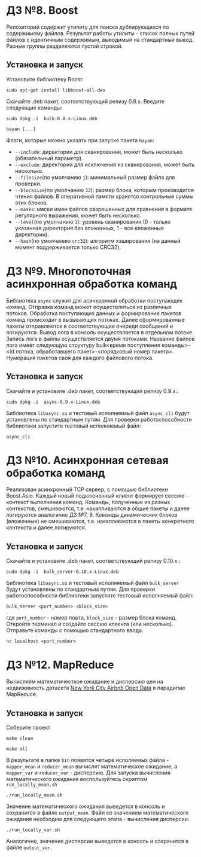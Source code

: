 # ДЗ №8. Boost

Репозиторий содержит утилиту для поиска дублирующихся по содержимому файлов.
Результат работы утилиты - список полных путей файлов с идентичным содержимым,
выводимый на стандартный вывод. Разные группы разделяются пустой строкой.

## Установка и запуск
Установите библиотеку Boost:

```
sudo apt-get install libboost-all-dev
```

Скачайте .deb пакет, соответствующий релизу 0.8.x. Введите следующие команды:

```
sudo dpkg -i  bulk-0.8.x-Linux.deb 
```

```
bayan [...]
```

Флаги, которые можно указать при запуске пакета `bayan`:

*   `--include`: директории для сканирования, может быть несколько (обязательный параметр).
*   `--exclude`: директории для исключения из сканирования, может быть несколько.
*   `--filesize`(по умолчанию `1`): минимальный размер файла для проверки.
*   `--blocksize`(по умолчанию `32`): размер блока, которым производится чтения файлов.
В оперативной памяти хранятся контрольные суммы этих блоков.
*   `--masks`: маски имен файлов разрешенных для сравнения в формате регулярного выражения, может быть несколько.
*   `--level`(по умолчанию `1`): уровень сканирования (0 - только указанная директория без вложенных, 1 - все вложенные директории).
*   `--hash`(по умолчанию `crc32`): алгоритм хэширования (на данный момент поддерживается только CRC32).

# ДЗ №9. Многопоточная асинхронная обработка команд

Библиотека `async` служит для асинхронной обработки поступающих команд. Отправка команд может осуществляться из различных потоков.
Обработка поступающих данных и формирование пакетов команд происходит в вызывающих потоках. Далее сформированные пакеты отправляются
в соответствующие очереди сообщений и логируются. Вывод лога в консоль осуществляется в отдельном потоке. Запись лога в файлы осуществляется двумя потоками. Название файлов лога имеет следующую структуру bulk<время поступления команды>-<id потока, обработавшего пакет>-<порядковый номер пакета>. Нумерация пакетов своя для каждого файлового потока.

## Установка и запуск
Скачайте и установите .deb пакет, соответствующий релизу 0.9.x.:

```
sudo dpkg -i  async-0.9.x-Linux.deb 
```
Библиотека `libasync.so` и тестовый исполняемый файл `async_cli` будут установлены по стандартным путям.
Для проверки работоспособности библиотеки запустите тестовый исполняемый файл:

```
async_cli 
```

# ДЗ №10. Асинхронная сетевая обработка команд
Реализован асинхронный TCP сервер, с помощью библиотеки Boost.Asio. Каждый новый подключенный клиент формирует сессию - контекст выполнения команд.
Команды, полученные из разных контекстов, смешиваются, т.е. накапливаются в общие пакеты и далее логируются аналогично ДЗ №7, 9.
Команды динамических блоков (вложенные) не смешиваются, т.е. накапливаются в пакеты конкретного контекста и далее логируются.


## Установка и запуск
Скачайте и установите .deb пакет, соответствующий релизу 0.10.x.:

```
sudo dpkg -i  bulk_server-0.10.x-Linux.deb 
```
Библиотека `libasync.so` и тестовый исполняемый файл `bulk_server` будут установлены по стандартным путям.
Для проверки работоспособности библиотеки запустите тестовый исполняемый файл:

```
bulk_server <port_number> <block_size> 
```

где `port_number` - номер порта, `block_size` - размер блока команд.<br />
Откройте терминал и создайте сессию клиента (или несколько). Отправьте команды с помощью стандартного ввода.

```
nc localhost <port_number> 
```

# ДЗ №12. MapReduce
Вычисляем математичесткое ожидание и дисперсию цен на недвижимость датасета [New York City Airbnb Open Data](https://www.kaggle.com/datasets/dgomonov/new-york-city-airbnb-open-data?resource=download) в парадигме MapReduce. 

## Установка и запуск
Соберите проект
```
make clean
```
```
make all
```
В результате в папке `bin` появятся четыре исполяемых файла - `mapper_mean` и `reducer_mean` вычислят математическое ожидание, а `mapper_var` и `reducer_var` - дисперсию.
Для запуска вычисления математического ожидания воспользуйтесь скриптом `run_locally_mean.sh`
```
./run_locally_mean.sh
```
Значение математического ожидания выведется в консоль и сохранится в файле `output_mean`. Файл со значением математического ожидания необходим для следующего этапа - вычисления дисперсии:
```
./run_locally_var.sh
```
Аналогично, значение дисперсии выведется в консоль и сохранится в файле `output_var`.
